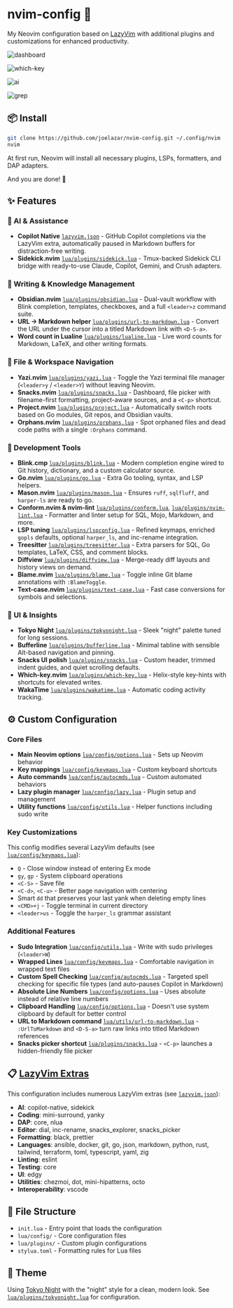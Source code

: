 # nvim-config 🚀

My Neovim configuration based on [LazyVim](https://github.com/LazyVim/LazyVim) with additional plugins and customizations for enhanced productivity.

![dashboard](https://github.com/user-attachments/assets/12d0997a-9869-4825-8b4c-7e399b1d4728)

![which-key](https://github.com/user-attachments/assets/506ccb08-70c1-442e-bed5-a2bd7eeca19f)

![ai](https://github.com/user-attachments/assets/b35889ee-685f-40d5-8fc7-edab76df48c5)

![grep](https://github.com/user-attachments/assets/01e22664-290a-4f6b-a369-365244d15b3e)

## 📦 Install

```sh
git clone https://github.com/joelazar/nvim-config.git ~/.config/nvim
nvim
```

At first run, Neovim will install all necessary plugins, LSPs, formatters, and DAP adapters.

And you are done! 🎉

## ✨ Features

### 🧠 AI & Assistance

- **Copilot Native** [`lazyvim.json`](./lazyvim.json) - GitHub Copilot completions via the LazyVim extra, automatically paused in Markdown buffers for distraction-free writing.
- **Sidekick.nvim** [`lua/plugins/sidekick.lua`](./lua/plugins/sidekick.lua) - Tmux-backed Sidekick CLI bridge with ready-to-use Claude, Copilot, Gemini, and Crush adapters.

### 📝 Writing & Knowledge Management

- **Obsidian.nvim** [`lua/plugins/obsidian.lua`](./lua/plugins/obsidian.lua) - Dual-vault workflow with Blink completion, templates, checkboxes, and a full `<leader>z` command suite.
- **URL → Markdown helper** [`lua/plugins/url-to-markdown.lua`](./lua/plugins/url-to-markdown.lua) - Convert the URL under the cursor into a titled Markdown link with `<D-S-a>`.
- **Word count in Lualine** [`lua/plugins/lualine.lua`](./lua/plugins/lualine.lua) - Live word counts for Markdown, LaTeX, and other writing formats.

### 📂 File & Workspace Navigation

- **Yazi.nvim** [`lua/plugins/yazi.lua`](./lua/plugins/yazi.lua) - Toggle the Yazi terminal file manager (`<leader>y` / `<leader>Y`) without leaving Neovim.
- **Snacks.nvim** [`lua/plugins/snacks.lua`](./lua/plugins/snacks.lua) - Dashboard, file picker with filename-first formatting, project-aware sources, and a `<C-p>` shortcut.
- **Project.nvim** [`lua/plugins/project.lua`](./lua/plugins/project.lua) - Automatically switch roots based on Go modules, Git repos, and Obsidian vaults.
- **Orphans.nvim** [`lua/plugins/orphans.lua`](./lua/plugins/orphans.lua) - Spot orphaned files and dead code paths with a single `:Orphans` command.

### 🧰 Development Tools

- **Blink.cmp** [`lua/plugins/blink.lua`](./lua/plugins/blink.lua) - Modern completion engine wired to Git history, dictionary, and a custom calculator source.
- **Go.nvim** [`lua/plugins/go.lua`](./lua/plugins/go.lua) - Extra Go tooling, syntax, and LSP helpers.
- **Mason.nvim** [`lua/plugins/mason.lua`](./lua/plugins/mason.lua) - Ensures `ruff`, `sqlfluff`, and `harper-ls` are ready to go.
- **Conform.nvim & nvim-lint** [`lua/plugins/conform.lua`](./lua/plugins/conform.lua), [`lua/plugins/nvim-lint.lua`](./lua/plugins/nvim-lint.lua) - Formatter and linter setup for SQL, Mojo, Markdown, and more.
- **LSP tuning** [`lua/plugins/lspconfig.lua`](./lua/plugins/lspconfig.lua) - Refined keymaps, enriched `gopls` defaults, optional `harper_ls`, and inc-rename integration.
- **Treesitter** [`lua/plugins/treesitter.lua`](./lua/plugins/treesitter.lua) - Extra parsers for SQL, Go templates, LaTeX, CSS, and comment blocks.
- **Diffview** [`lua/plugins/diffview.lua`](./lua/plugins/diffview.lua) - Merge-ready diff layouts and history views on demand.
- **Blame.nvim** [`lua/plugins/blame.lua`](./lua/plugins/blame.lua) - Toggle inline Git blame annotations with `:BlameToggle`.
- **Text-case.nvim** [`lua/plugins/text-case.lua`](./lua/plugins/text-case.lua) - Fast case conversions for symbols and selections.

### 🎨 UI & Insights

- **Tokyo Night** [`lua/plugins/tokyonight.lua`](./lua/plugins/tokyonight.lua) - Sleek "night" palette tuned for long sessions.
- **Bufferline** [`lua/plugins/bufferline.lua`](./lua/plugins/bufferline.lua) - Minimal tabline with sensible Alt-based navigation and pinning.
- **Snacks UI polish** [`lua/plugins/snacks.lua`](./lua/plugins/snacks.lua) - Custom header, trimmed indent guides, and quiet scrolling defaults.
- **Which-key.nvim** [`lua/plugins/which-key.lua`](./lua/plugins/which-key.lua) - Helix-style key-hints with shortcuts for elevated writes.
- **WakaTime** [`lua/plugins/wakatime.lua`](./lua/plugins/wakatime.lua) - Automatic coding activity tracking.

## ⚙️ Custom Configuration

### Core Files

- **Main Neovim options** [`lua/config/options.lua`](./lua/config/options.lua) - Sets up Neovim behavior
- **Key mappings** [`lua/config/keymaps.lua`](./lua/config/keymaps.lua) - Custom keyboard shortcuts
- **Auto commands** [`lua/config/autocmds.lua`](./lua/config/autocmds.lua) - Custom automated behaviors
- **Lazy plugin manager** [`lua/config/lazy.lua`](./lua/config/lazy.lua) - Plugin setup and management
- **Utility functions** [`lua/config/utils.lua`](./lua/config/utils.lua) - Helper functions including sudo write

### Key Customizations

This config modifies several LazyVim defaults (see [`lua/config/keymaps.lua`](./lua/config/keymaps.lua)):

- `Q` - Close window instead of entering Ex mode
- `gy`, `gp` - System clipboard operations
- `<C-S>` - Save file
- `<C-d>`, `<C-u>` - Better page navigation with centering
- Smart `dd` that preserves your last yank when deleting empty lines
- `<CMD>+j` - Toggle terminal in current directory
- `<leader>us` - Toggle the `harper_ls` grammar assistant

### Additional Features

- **Sudo Integration** [`lua/config/utils.lua`](./lua/config/utils.lua) - Write with sudo privileges (`<leader>W`)
- **Wrapped Lines** [`lua/config/keymaps.lua`](./lua/config/keymaps.lua) - Comfortable navigation in wrapped text files
- **Custom Spell Checking** [`lua/config/autocmds.lua`](./lua/config/autocmds.lua) - Targeted spell checking for specific file types (and auto-pauses Copilot in Markdown)
- **Absolute Line Numbers** [`lua/config/options.lua`](./lua/config/options.lua) - Uses absolute instead of relative line numbers
- **Clipboard Handling** [`lua/config/options.lua`](./lua/config/options.lua) - Doesn't use system clipboard by default for better control
- **URL to Markdown command** [`lua/utils/url-to-markdown.lua`](./lua/utils/url-to-markdown.lua) - `:UrlToMarkdown` and `<D-S-a>` turn raw links into titled Markdown references
- **Snacks picker shortcut** [`lua/plugins/snacks.lua`](./lua/plugins/snacks.lua) - `<C-p>` launches a hidden-friendly file picker

## 📋 [LazyVim Extras](https://www.lazyvim.org/extras)

This configuration includes numerous LazyVim extras (see [`lazyvim.json`](./lazyvim.json)):

- **AI**: copilot-native, sidekick
- **Coding**: mini-surround, yanky
- **DAP**: core, nlua
- **Editor**: dial, inc-rename, snacks_explorer, snacks_picker
- **Formatting**: black, prettier
- **Languages**: ansible, docker, git, go, json, markdown, python, rust, tailwind, terraform, toml, typescript, yaml, zig
- **Linting**: eslint
- **Testing**: core
- **UI**: edgy
- **Utilities**: chezmoi, dot, mini-hipatterns, octo
- **Interoperability**: vscode

## 🔧 File Structure

- `init.lua` - Entry point that loads the configuration
- `lua/config/` - Core configuration files
- `lua/plugins/` - Custom plugin configurations
- `stylua.toml` - Formatting rules for Lua files

## 🎨 Theme

Using [Tokyo Night](https://github.com/folke/tokyonight.nvim) with the "night" style for a clean, modern look. See [`lua/plugins/tokyonight.lua`](./lua/plugins/tokyonight.lua) for configuration.
